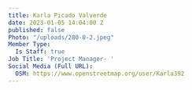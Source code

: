 ```yaml
---
title: Karla Picado Valverde
date: 2023-01-05 14:04:00 Z
published: false
Photo: "/uploads/280-0-2.jpeg"
Member Type:
  Is Staff: true
Job Title: 'Project Manager- '
Social Media (Full URL):
  OSM: https://www.openstreetmap.org/user/Karla392
---
```


